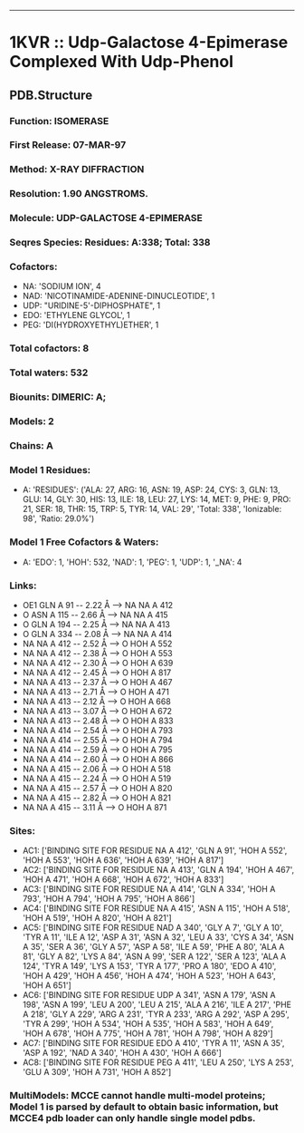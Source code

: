 ---
# 1KVR :: Udp-Galactose 4-Epimerase Complexed With Udp-Phenol
## PDB.Structure
### Function: ISOMERASE
### First Release: 07-MAR-97
### Method: X-RAY DIFFRACTION
### Resolution: 1.90 ANGSTROMS.
### Molecule: UDP-GALACTOSE 4-EPIMERASE
### Seqres Species: Residues: A:338; Total: 338
### Cofactors:
  -  NA:
 'SODIUM ION', 4
  - NAD:
 'NICOTINAMIDE-ADENINE-DINUCLEOTIDE', 1
  - UDP:
 "URIDINE-5'-DIPHOSPHATE", 1
  - EDO:
 'ETHYLENE GLYCOL', 1
  - PEG:
 'DI(HYDROXYETHYL)ETHER', 1

### Total cofactors: 8
### Total waters: 532
### Biounits: DIMERIC: A;
### Models: 2
### Chains: A
### Model 1 Residues:
  - A:
 'RESIDUES': ('ALA: 27, ARG: 16, ASN: 19, ASP: 24, CYS: 3, GLN: 13, GLU: 14, GLY: 30, HIS: 13, ILE: 18, LEU: 27, LYS: 14, MET: 9, PHE: 9, PRO: 21, SER: 18, THR: 15, TRP: 5, TYR: 14, VAL: 29', 'Total: 338', 'Ionizable: 98',
              'Ratio: 29.0%')

### Model 1 Free Cofactors & Waters:
  - A:
 'EDO': 1, 'HOH': 532, 'NAD': 1, 'PEG': 1, 'UDP': 1, '_NA': 4

### Links:
  - OE1 GLN A 91 -- 2.22 Å --> NA  NA A 412
  - O  ASN A 115 -- 2.66 Å --> NA  NA A 415
  - O  GLN A 194 -- 2.25 Å --> NA  NA A 413
  - O  GLN A 334 -- 2.08 Å --> NA  NA A 414
  - NA  NA A 412 -- 2.52 Å --> O  HOH A 552
  - NA  NA A 412 -- 2.38 Å --> O  HOH A 553
  - NA  NA A 412 -- 2.30 Å --> O  HOH A 639
  - NA  NA A 412 -- 2.45 Å --> O  HOH A 817
  - NA  NA A 413 -- 2.37 Å --> O  HOH A 467
  - NA  NA A 413 -- 2.71 Å --> O  HOH A 471
  - NA  NA A 413 -- 2.12 Å --> O  HOH A 668
  - NA  NA A 413 -- 3.07 Å --> O  HOH A 672
  - NA  NA A 413 -- 2.48 Å --> O  HOH A 833
  - NA  NA A 414 -- 2.54 Å --> O  HOH A 793
  - NA  NA A 414 -- 2.55 Å --> O  HOH A 794
  - NA  NA A 414 -- 2.59 Å --> O  HOH A 795
  - NA  NA A 414 -- 2.60 Å --> O  HOH A 866
  - NA  NA A 415 -- 2.06 Å --> O  HOH A 518
  - NA  NA A 415 -- 2.24 Å --> O  HOH A 519
  - NA  NA A 415 -- 2.57 Å --> O  HOH A 820
  - NA  NA A 415 -- 2.82 Å --> O  HOH A 821
  - NA  NA A 415 -- 3.11 Å --> O  HOH A 871

### Sites:
  - AC1: ['BINDING SITE FOR RESIDUE NA A 412', 'GLN A  91', 'HOH A 552', 'HOH A 553', 'HOH A 636', 'HOH A 639', 'HOH A 817']
  - AC2: ['BINDING SITE FOR RESIDUE NA A 413', 'GLN A 194', 'HOH A 467', 'HOH A 471', 'HOH A 668', 'HOH A 672', 'HOH A 833']
  - AC3: ['BINDING SITE FOR RESIDUE NA A 414', 'GLN A 334', 'HOH A 793', 'HOH A 794', 'HOH A 795', 'HOH A 866']
  - AC4: ['BINDING SITE FOR RESIDUE NA A 415', 'ASN A 115', 'HOH A 518', 'HOH A 519', 'HOH A 820', 'HOH A 821']
  - AC5: ['BINDING SITE FOR RESIDUE NAD A 340', 'GLY A   7', 'GLY A  10', 'TYR A  11', 'ILE A  12', 'ASP A  31', 'ASN A  32', 'LEU A  33', 'CYS A  34', 'ASN A  35', 'SER A  36', 'GLY A  57', 'ASP A  58', 'ILE A  59', 'PHE A  80', 'ALA A  81', 'GLY A  82', 'LYS A  84', 'ASN A  99', 'SER A 122', 'SER A 123', 'ALA A 124', 'TYR A 149', 'LYS A 153', 'TYR A 177', 'PRO A 180', 'EDO A 410', 'HOH A 429', 'HOH A 456', 'HOH A 474', 'HOH A 523', 'HOH A 643', 'HOH A 651']
  - AC6: ['BINDING SITE FOR RESIDUE UDP A 341', 'ASN A 179', 'ASN A 198', 'ASN A 199', 'LEU A 200', 'LEU A 215', 'ALA A 216', 'ILE A 217', 'PHE A 218', 'GLY A 229', 'ARG A 231', 'TYR A 233', 'ARG A 292', 'ASP A 295', 'TYR A 299', 'HOH A 534', 'HOH A 535', 'HOH A 583', 'HOH A 649', 'HOH A 678', 'HOH A 775', 'HOH A 781', 'HOH A 798', 'HOH A 829']
  - AC7: ['BINDING SITE FOR RESIDUE EDO A 410', 'TYR A  11', 'ASN A  35', 'ASP A 192', 'NAD A 340', 'HOH A 430', 'HOH A 666']
  - AC8: ['BINDING SITE FOR RESIDUE PEG A 411', 'LEU A 250', 'LYS A 253', 'GLU A 309', 'HOH A 731', 'HOH A 852']

### MultiModels: MCCE cannot handle multi-model proteins; Model 1 is parsed by default to obtain basic information, but MCCE4 pdb loader can only handle single model pdbs.

